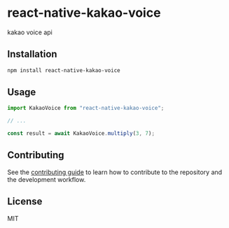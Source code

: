 # react-native-kakao-voice

kakao voice api

## Installation

```sh
npm install react-native-kakao-voice
```

## Usage

```js
import KakaoVoice from "react-native-kakao-voice";

// ...

const result = await KakaoVoice.multiply(3, 7);
```

## Contributing

See the [contributing guide](CONTRIBUTING.md) to learn how to contribute to the repository and the development workflow.

## License

MIT
